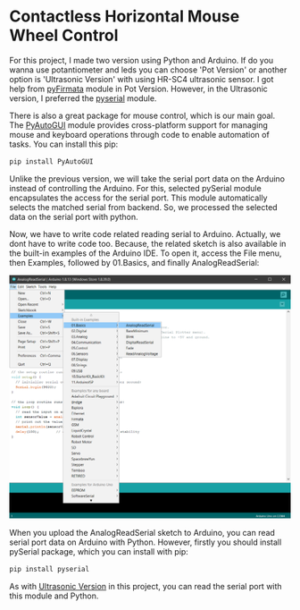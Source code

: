 # Contactless Horizontal Mouse Wheel Control

For this project, I made two version using Python and Arduino. If do you wanna use potantiometer and leds you can choose 'Pot Version' or another option is 'Ultrasonic Version' with using HR-SC4 ultrasonic sensor. I got help from [pyFirmata](https://pypi.org/project/pyFirmata/) module in Pot Version. However, in the Ultrasonic version, I preferred the [pyserial](https://pypi.org/project/pyserial/) module.

There is also a great package for mouse control, which is our main goal. The [PyAutoGUI](https://pypi.org/project/PyAutoGUI/) module provides cross-platform support for managing mouse and keyboard operations through code to enable automation of tasks. You can install this pip:

```python
pip install PyAutoGUI
```



Unlike the previous version, we will take the serial port data on the Arduino instead of controlling the Arduino. For this, selected pySerial module encapsulates the access for the serial port. This module automatically selects the matched serial from backend. So, we processed the selected data on the serial port with python.

Now, we have to write code related reading serial to Arduino. Actually, we dont have to write code too. Because, the related sketch is also available in the built-in examples of the Arduino IDE. To open it, access the File menu, then Examples, followed by 01.Basics, and finally AnalogReadSerial:

![alt text](https://github.com/oreitor/HorizontalMouseWheel/blob/master/AnalogReadSerial.png)

When you upload the AnalogReadSerial sketch to Arduino, you can read serial port data on Arduino with Python. However, firstly you should install pySerial package, which you can install with pip:

```python
pip install pyserial
```

As with [Ultrasonic Version](https://github.com/oreitor/HorizontalMouseWheel/blob/master/UltrasonicVersion.py) in this project, you can read the serial port with this module and Python. 
